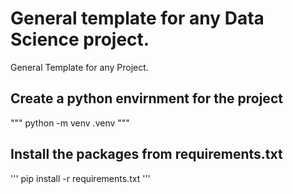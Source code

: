 # General template for any Data Science project.
General Template for any Project.

## Create a python envirnment for the project
"""
    python -m venv .venv
"""


## Install the packages from requirements.txt

'''
    pip install -r requirements.txt
'''




